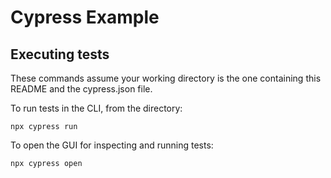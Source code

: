 # Cypress Example

## Executing tests

These commands assume your working directory is the one containing this README and the cypress.json file.

To run tests in the CLI, from the directory:
```
npx cypress run
```

To open the GUI for inspecting and running tests:
```
npx cypress open
```
